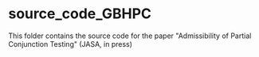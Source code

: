 # source_code_GBHPC

This folder contains the source code for the paper "Admissibility of Partial Conjunction Testing" (JASA, in press)
